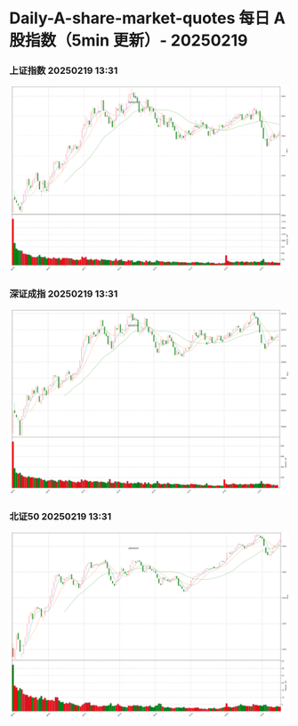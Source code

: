 
# Daily-A-share-market-quotes 每日 A 股指数（5min 更新）- 20250219

### 上证指数 20250219 13:31
![](./fig/2025/2/20250219-sh000001.png)

### 深证成指 20250219 13:31
![](./fig/2025/2/20250219-sz399001.png)

### 北证50 20250219 13:31
![](./fig/2025/2/20250219-bj899050.png)
